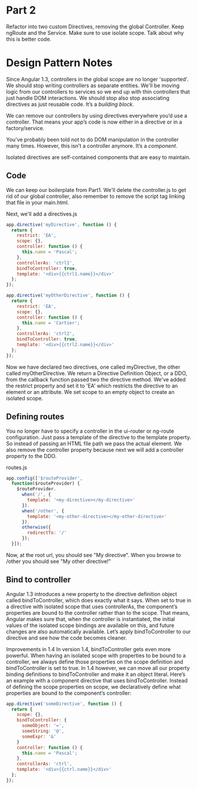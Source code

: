 # Part 2

Refactor into two custom Directives, removing the global Controller. Keep ngRoute and the Service. Make sure to use isolate scope. Talk about why this is better code.


# Design Pattern Notes

Since Angular 1.3, controllers in the global scope are no longer 'supported'. We should stop writing controllers as separate entities. We'll be moving logic from our controllers to services so we end up with thin controllers that just handle DOM interactions. We should stop also stop associating directives as just reusable code. It’s a *building block*.

We can remove our controllers by using directives everywhere you’d use a controller. That means your app’s code is now either in a directive or in a factory/service.

You’ve probably been told not to do DOM manipulation in the controller many times. However, this isn’t a controller anymore. It’s a *component*.

Isolated directives are self-contained components that are easy to maintain.

## Code
We can keep our boilerplate from Part1. We'll delete the controller.js to get rid of our global controller, also remember to remove the script tag linking that file in your main.html.

Next, we'll add a
directives.js
```js
app.directive('myDirective', function () {
  return {
    restrict: 'EA',
    scope: {},
    controller: function () {
      this.name = 'Pascal';
    },
    controllerAs: 'ctrl1',
    bindToController: true,
    template: '<div>{{ctrl1.name}}</div>'
  };
});

app.directive('myOtherDirective', function () {
  return {
    restrict: 'EA',
    scope: {},
    controller: function () {
      this.name = 'Cartier';
    },
    controllerAs: 'ctrl2',
    bindToController: true,
    template: '<div>{{ctrl2.name}}</div>'
  };
});
```
Now we have declared two directives, one called myDirective, the other called myOtherDirective. We return a Directive Definition Object, or a DDO, from the callback function passed two the directive method. We've added the restrict property and set it to 'EA' which restricts the directive to an element or an attribute. We set scope to an empty object to create an isolated scope.


## Defining routes

You no longer have to specify a controller in the ui-router or ng-route configuration. Just pass a template of the directive to the template property. So instead of passing an HTML file path we pass the actual element. We also remove the controller property because next we will add a controller property to the DDO.

routes.js
```js
app.config(['$routeProvider',
  function($routeProvider) {
    $routeProvider.
      when('/', {
        template: '<my-directive></my-directive>'
      }).
      when('/other', {
        template: '<my-other-directive></my-other-directive>'
      }).
      otherwise({
        redirectTo: '/'
      });
  }]);
```

Now, at the root url, you should see "My directive".
When you browse to /other you should see "My other directive!"

## Bind to controller
Angular 1.3 introduces a new property to the directive definition object called bindToController, which does exactly what it says. When set to true in a directive with isolated scope that uses controllerAs, the component’s properties are bound to the controller rather than to the scope.
That means, Angular makes sure that, when the controller is instantiated, the initial values of the isolated scope bindings are available on this, and future changes are also automatically available.
Let’s apply bindToController to our directive and see how the code becomes cleaner.

Improvements in 1.4
In version 1.4, bindToController gets even more powerful. When having an isolated scope with properties to be bound to a controller, we always define those properties on the scope definition and bindToController is set to true. In 1.4 however, we can move all our property binding definitions to bindToController and make it an object literal.
Here’s an example with a component directive that uses bindToController. Instead of defining the scope properties on scope, we declaratively define what properties are bound to the component’s controller:

```js
app.directive('someDirective', function () {
  return {
    scope: {},
    bindToController: {
      someObject: '=',
      someString: '@',
      someExpr: '&'
    }
    controller: function () {
      this.name = 'Pascal';
    },
    controllerAs: 'ctrl',
    template: '<div>{{ctrl.name}}</div>'
  };
});
```
